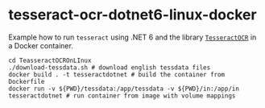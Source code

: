 # tesseract-ocr-dotnet6-linux-docker

Example how to run `tesseract` using .NET 6 and the library [`TesseractOCR`](https://github.com/Sicos1977/TesseractOCR) in a Docker container.

```shell
cd TeasseractOCROnLInux
./download-tessdata.sh # download english tessdata files
docker build . -t tesseractdotnet # build the container from Dockerfile
docker run -v ${PWD}/tessdata:/app/tessdata -v ${PWD}/in:/app/in tesseractdotnet # run container from image with volume mappings
```
